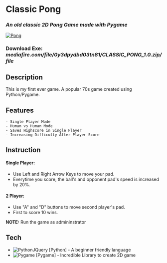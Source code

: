 # **Classic Pong**
### *An old classic 2D Pong Game made with Pygame*

[![Pong](https://i.ibb.co/LkwZ4L7/Classic-Pong.png)](https://www.mediafire.com/file/0y3dpydbd03tn81/CLASSIC_PONG_1.0.zip/file)

### Download Exe: *mediafire.com/file/0y3dpydbd03tn81/CLASSIC_PONG_1.0.zip/file*

## Description
This is my first ever game. A popular 70s game created using Python/Pygame.

## Features
    - Single Player Mode
    - Human vs Human Mode
    - Saves Highscore in Single Player
    - Increasing Difficulty After Player Score
    
## Instruction
 #### Single Player:
- Use Left and Right Arrow Keys to move your pad.
- Everytime you score, the ball's and opponent pad's speed is increased by 20%.

 #### 2 Player:
- Use "A" and "D" buttons to move second player's pad.
- First to score 10 wins.

**NOTE:** Run the game as admininstrator

## Tech

- ![PythonJQuery](https://i.ibb.co/4fSGhYs/P-UBY5p-Vj-normal.png)  [Python] - A beginner friendly language
- ![Pygame](https://i.ibb.co/FKNQWhX/Pygame-tiny.gif)  [Pygame] - Incredible Library to create 2D game
